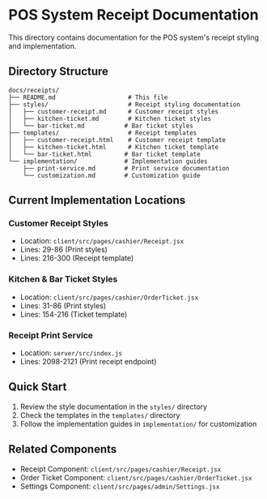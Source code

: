 # POS System Receipt Documentation

This directory contains documentation for the POS system's receipt styling and implementation.

## Directory Structure

```
docs/receipts/
├── README.md                    # This file
├── styles/                      # Receipt styling documentation
│   ├── customer-receipt.md      # Customer receipt styles
│   ├── kitchen-ticket.md        # Kitchen ticket styles
│   └── bar-ticket.md           # Bar ticket styles
├── templates/                   # Receipt templates
│   ├── customer-receipt.html    # Customer receipt template
│   ├── kitchen-ticket.html      # Kitchen ticket template
│   └── bar-ticket.html         # Bar ticket template
└── implementation/             # Implementation guides
    ├── print-service.md        # Print service documentation
    └── customization.md        # Customization guide
```

## Current Implementation Locations

### Customer Receipt Styles
- Location: `client/src/pages/cashier/Receipt.jsx`
- Lines: 29-86 (Print styles)
- Lines: 216-300 (Receipt template)

### Kitchen & Bar Ticket Styles
- Location: `client/src/pages/cashier/OrderTicket.jsx`
- Lines: 31-86 (Print styles)
- Lines: 154-216 (Ticket template)

### Receipt Print Service
- Location: `server/src/index.js`
- Lines: 2098-2121 (Print receipt endpoint)

## Quick Start

1. Review the style documentation in the `styles/` directory
2. Check the templates in the `templates/` directory
3. Follow the implementation guides in `implementation/` for customization

## Related Components

- Receipt Component: `client/src/pages/cashier/Receipt.jsx`
- Order Ticket Component: `client/src/pages/cashier/OrderTicket.jsx`
- Settings Component: `client/src/pages/admin/Settings.jsx` 
